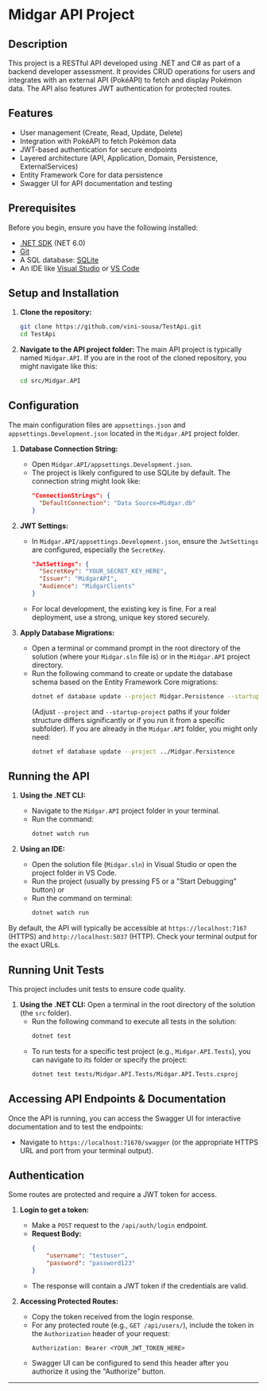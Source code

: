 # Midgar API Project

## Description

This project is a RESTful API developed using .NET and C# as part of a backend developer assessment. 
It provides CRUD operations for users and integrates with an external API (PokéAPI) to fetch and display Pokémon data. 
The API also features JWT authentication for protected routes.

## Features

* User management (Create, Read, Update, Delete)
* Integration with PokéAPI to fetch Pokémon data
* JWT-based authentication for secure endpoints
* Layered architecture (API, Application, Domain, Persistence, ExternalServices)
* Entity Framework Core for data persistence
* Swagger UI for API documentation and testing

## Prerequisites

Before you begin, ensure you have the following installed:

* [.NET SDK](https://dotnet.microsoft.com/download) (NET 6.0)
* [Git](https://git-scm.com/downloads)
* A SQL database: [SQLite](https://www.sqlite.org/download.html)
* An IDE like [Visual Studio](https://visualstudio.microsoft.com/) or [VS Code](https://code.visualstudio.com/)

## Setup and Installation

1.  **Clone the repository:**
    ```bash
    git clone https://github.com/vini-sousa/TestApi.git
    cd TestApi
    ```

2.  **Navigate to the API project folder:**
    The main API project is typically named `Midgar.API`. If you are in the root of the cloned repository, you might navigate like this:
    ```bash
    cd src/Midgar.API
    ```

## Configuration

The main configuration files are `appsettings.json` and `appsettings.Development.json` located in the `Midgar.API` project folder.

1.  **Database Connection String:**
    * Open `Midgar.API/appsettings.Development.json`.
    * The project is likely configured to use SQLite by default. The connection string might look like:
        ```json
        "ConnectionStrings": {
          "DefaultConnection": "Data Source=Midgar.db"
        }
        ```

2.  **JWT Settings:**
    * In `Midgar.API/appsettings.Development.json`, ensure the `JwtSettings` are configured, especially the `SecretKey`.
        ```json
        "JwtSettings": {
          "SecretKey": "YOUR_SECRET_KEY_HERE",
          "Issuer": "MidgarAPI",
          "Audience": "MidgarClients"
        }
        ```
    * For local development, the existing key is fine. For a real deployment, use a strong, unique key stored securely.

3.  **Apply Database Migrations:**
    * Open a terminal or command prompt in the root directory of the solution (where your `Midgar.sln` file is) or in the `Midgar.API` project directory.
    * Run the following command to create or update the database schema based on the Entity Framework Core migrations:
        ```bash
        dotnet ef database update --project Midgar.Persistence --startup-project Midgar.API
        ```
        (Adjust `--project` and `--startup-project` paths if your folder structure differs significantly or if you run it from a specific subfolder). If you are already in the `Midgar.API` folder, you might only need:
        ```bash
        dotnet ef database update --project ../Midgar.Persistence
        ```

## Running the API

1.  **Using the .NET CLI:**
    * Navigate to the `Midgar.API` project folder in your terminal.
    * Run the command:
        ```bash
        dotnet watch run
        ```

2.  **Using an IDE:**
    * Open the solution file (`Midgar.sln`) in Visual Studio or open the project folder in VS Code.
    * Run the project (usually by pressing F5 or a "Start Debugging" button) or
    * Run the command on terminal:
        ```bash
        dotnet watch run
        ```

By default, the API will typically be accessible at `https://localhost:7167` (HTTPS) and `http://localhost:5037` (HTTP). Check your terminal output for the exact URLs.

## Running Unit Tests

This project includes unit tests to ensure code quality.

1.  **Using the .NET CLI:**
    Open a terminal in the root directory of the solution (the `src` folder).
    * Run the following command to execute all tests in the solution:
        ```bash
        dotnet test
        ```
    * To run tests for a specific test project (e.g., `Midgar.API.Tests`), you can navigate to its folder or specify the project:
        ```bash
        dotnet test tests/Midgar.API.Tests/Midgar.API.Tests.csproj
        ```

## Accessing API Endpoints & Documentation

Once the API is running, you can access the Swagger UI for interactive documentation and to test the endpoints:

* Navigate to `https://localhost:71670/swagger` (or the appropriate HTTPS URL and port from your terminal output).

## Authentication

Some routes are protected and require a JWT token for access.

1.  **Login to get a token:**
    * Make a `POST` request to the `/api/auth/login` endpoint.
    * **Request Body:**
        ```json
        {
            "username": "testuser",
            "password": "password123"
        }
        ```
    * The response will contain a JWT token if the credentials are valid.

2.  **Accessing Protected Routes:**
    * Copy the token received from the login response.
    * For any protected route (e.g., `GET /api/users/`), include the token in the `Authorization` header of your request:
        ```
        Authorization: Bearer <YOUR_JWT_TOKEN_HERE>
        ```
    * Swagger UI can be configured to send this header after you authorize it using the "Authorize" button.

---